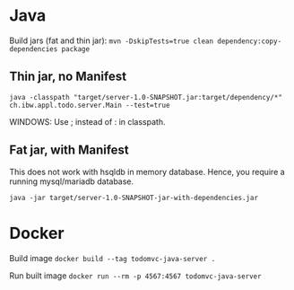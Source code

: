 # Java
Build jars (fat and thin jar): `mvn -DskipTests=true clean dependency:copy-dependencies package`

## Thin jar, no Manifest
`java -classpath "target/server-1.0-SNAPSHOT.jar:target/dependency/*" ch.ibw.appl.todo.server.Main --test=true`

WINDOWS: Use ; instead of : in classpath.

## Fat jar, with Manifest
This does not work with hsqldb in memory database. Hence, you require a running mysql/mariadb database.

`java -jar target/server-1.0-SNAPSHOT-jar-with-dependencies.jar`

# Docker

Build image `docker build --tag todomvc-java-server .`

Run built image `docker run --rm -p 4567:4567 todomvc-java-server` 
